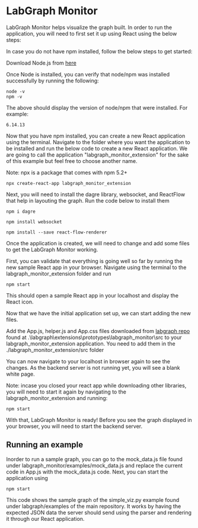 # LabGraph Monitor

LabGraph Monitor helps visualize the graph built. In order to run the application, you will need to first set it up using React using the below steps:

In case you do not have npm installed, follow the below steps to get started:

Download Node.js from [here](https://nodejs.org/en/download/) 

Once Node is installed, you can verify that node/npm was installed successfully by running the following: 

```
node -v
npm -v
```

The above should display the version of node/npm that were installed. For example:

```
6.14.13
```

Now that you have npm installed, you can create a new React application using the terminal. Navigate to the folder where you want the application to be installed and run the below code to create a new React application. We are going to call the application "labgraph_monitor_extension" for the sake of this example but feel free to choose another name. 

Note: npx is a package that comes with npm 5.2+ 
```
npx create-react-app labgraph_monitor_extension
```

Next, you will need to install the dagre library, websocket, and ReactFlow that help in layouting the graph. 
Run the code below to install them
```
npm i dagre
```

```
npm install websocket
```

```
npm install --save react-flow-renderer
```

Once the application is created, we will need to change and add some files to get the LabGraph Monitor working. 

First, you can validate that everything is going well so far by running the new sample React app in your browser. Navigate using the terminal to the labgraph_monitor_extension folder and run

```
npm start
```

This should open a sample React app in your localhost and display the React icon. 

Now that we have the initial application set up, we can start adding the new files. 

Add the App.js, helper.js and App.css files downloaded from [labgraph repo](https://github.com/facebookresearch/labgraph) found at .\labgraph\extensions\prototypes\labgraph_monitor\src to your labgraph_monitor_extension application. You need to add them in the ./labgraph_monitor_extension/src folder 

You can now navigate to your localhost in browser again to see the changes. As the backend server is not running yet, you will see a blank white page. 

Note: incase you closed your react app while downloading other libraries, you will need to start it again by navigating to the labgraph_monitor_extension and running:

```
npm start
```

With that, LabGraph Monitor is ready! Before you see the graph displayed in your browser, you will need to start the backend server. 

## Running an example

Inorder to run a sample graph, you can go to the mock_data.js file found under labgraph_monitor/examples/mock_data.js and replace the current code in App.js with the mock_data.js code. Next, you can start the application using

```
npm start
```

This code shows the sample graph of the simple_viz.py example found under labgraph/examples of the main repository. It works by having the expected JSON data the server should send using the parser and rendering it through our React application. 